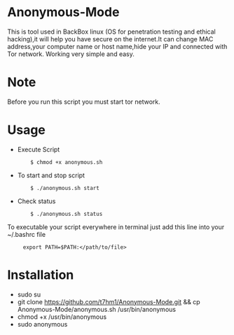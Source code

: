 # Anonymous-Mode
This is tool used in BackBox linux (OS for penetration testing and ethical hacking),it will help you have secure
on the internet.It can change MAC address,your computer name or host name,hide your IP and connected with Tor network.
Working very simple and easy.

# Note
Before you run this script you must start tor network.

# Usage
* Execute Script

          $ chmod +x anonymous.sh
	 
* To start and stop script

          $ ./anonymous.sh start
	 
* Check status

          $ ./anonymous.sh status
	 

To executable your script everywhere in terminal just add this line into your ~/.bashrc file

         export PATH=$PATH:</path/to/file>

# Installation
- sudo su
- git clone https://github.com/t7hm1/Anonymous-Mode.git && cp Anonymous-Mode/anonymous.sh /usr/bin/anonymous
- chmod +x /usr/bin/anonymous
- sudo anonymous
